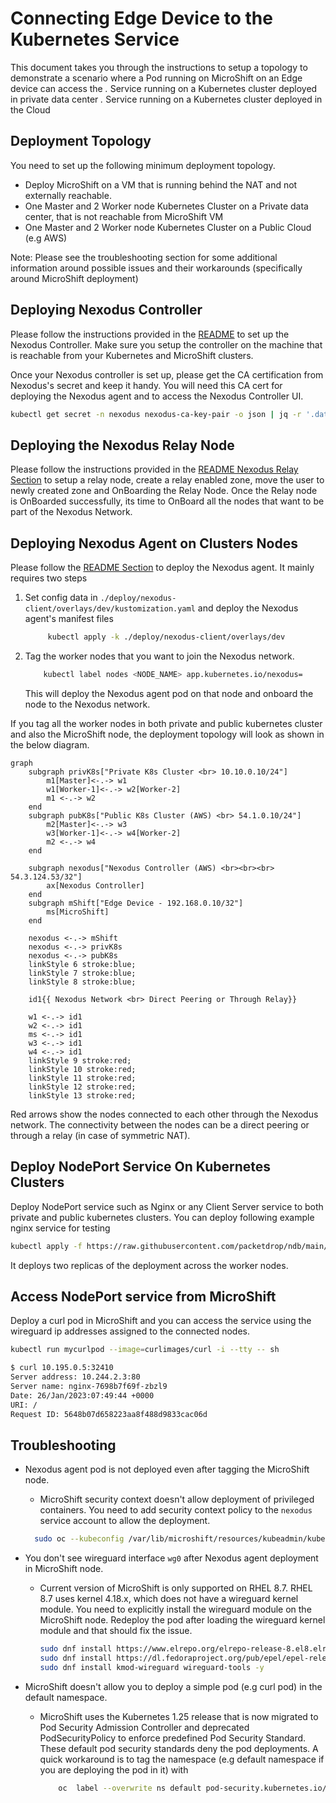 # Connecting Edge Device to the Kubernetes Service

This document takes you through the instructions to setup a topology to demonstrate a scenario where a Pod running on MicroShift on an Edge device can access the
*.* Service running on a Kubernetes cluster deployed in private data center
*.* Service running on a Kubernetes cluster deployed in the Cloud

## Deployment Topology

You need to set up the following minimum deployment topology.

* Deploy MicroShift on a VM that is running behind the NAT and not externally reachable.
* One Master and 2 Worker node Kubernetes Cluster on a Private data center, that is not reachable from MicroShift VM
* One Master and 2 Worker node Kubernetes Cluster on a Public Cloud (e.g AWS)

Note: Please see the troubleshooting section for some additional information around possible issues and their workarounds (specifically around MicroShift deployment)

## Deploying Nexodus Controller

Please follow the instructions provided in the [README](../README.md#deploying-the-nexodus-controller) to set up the Nexodus Controller. Make sure you setup the
controller on the machine that is reachable from your Kubernetes and MicroShift clusters.

Once your Nexodus controller is set up, please get the CA certification from Nexodus's secret and keep it handy. You will need this CA cert for deploying the Nexodus agent and to access the Nexodus Controller UI.

```sh
kubectl get secret -n nexodus nexodus-ca-key-pair -o json | jq -r '.data."ca.crt"'
```

## Deploying the Nexodus Relay Node

Please follow the instructions provided in the [README Nexodus Relay Section](../README.md#deploying-the-nexodus-relay) to setup a relay node, create a relay enabled zone, move the user to newly created zone and OnBoarding the Relay Node. Once the Relay node is OnBoarded successfully, its time to OnBoard all the nodes that want to be part of the Nexodus Network.

## Deploying Nexodus Agent on Clusters Nodes

Please follow the [README Section](../README.md#deploying-on-kubernetes-managed-node) to deploy the Nexodus agent. It mainly requires two steps

1. Set config data in `./deploy/nexodus-client/overlays/dev/kustomization.yaml` and deploy the Nexodus agent's manifest files

   ```sh
        kubectl apply -k ./deploy/nexodus-client/overlays/dev
    ```

2. Tag the worker nodes that you want to join the Nexodus network.

    ```sh
        kubectl label nodes <NODE_NAME> app.kubernetes.io/nexodus=
    ```

    This will deploy the Nexodus agent pod on that node and onboard the node to the Nexodus network.

If you tag all the worker nodes in both private and public kubernetes cluster and also the MicroShift node, the deployment topology will look as shown in the below diagram.

```mermaid
graph
    subgraph privK8s["Private K8s Cluster <br> 10.10.0.10/24"]
        m1[Master]<-.-> w1
        w1[Worker-1]<-.-> w2[Worker-2]
        m1 <-.-> w2
    end
    subgraph pubK8s["Public K8s Cluster (AWS) <br> 54.1.0.10/24"]
        m2[Master]<-.-> w3
        w3[Worker-1]<-.-> w4[Worker-2]
        m2 <-.-> w4
    end
        
    subgraph nexodus["Nexodus Controller (AWS) <br><br><br> 54.3.124.53/32"]
        ax[Nexodus Controller]
    end
    subgraph mShift["Edge Device - 192.168.0.10/32"]
        ms[MicroShift]
    end

    nexodus <-.-> mShift
    nexodus <-.-> privK8s 
    nexodus <-.-> pubK8s
    linkStyle 6 stroke:blue;
    linkStyle 7 stroke:blue;
    linkStyle 8 stroke:blue;

    id1{{ Nexodus Network <br> Direct Peering or Through Relay}}

    w1 <-.-> id1
    w2 <-.-> id1
    ms <-.-> id1 
    w3 <-.-> id1 
    w4 <-.-> id1 
    linkStyle 9 stroke:red;
    linkStyle 10 stroke:red;
    linkStyle 11 stroke:red;
    linkStyle 12 stroke:red;
    linkStyle 13 stroke:red;
```

Red arrows show the nodes connected to each other through the Nexodus network. The connectivity between the nodes can be a direct peering or through a relay (in case of symmetric NAT).

## Deploy NodePort Service On Kubernetes Clusters

Deploy NodePort service such as Nginx or any Client Server service to both private and public kubernetes clusters. You can deploy following example nginx service for testing

```sh
kubectl apply -f https://raw.githubusercontent.com/packetdrop/ndb/main/deployment/nginx-node-port.yaml
```

It deploys two replicas of the deployment across the worker nodes.

## Access NodePort service from MicroShift

Deploy a curl pod in MicroShift and you can access the service using the wireguard ip addresses assigned to the connected nodes.

```sh
kubectl run mycurlpod --image=curlimages/curl -i --tty -- sh

$ curl 10.195.0.5:32410
Server address: 10.244.2.3:80
Server name: nginx-7698b7f69f-zbzl9
Date: 26/Jan/2023:07:49:44 +0000
URI: /
Request ID: 5648b07d658223aa8f488d9833cac06d
```

## Troubleshooting

* Nexodus agent pod is not deployed even after tagging the MicroShift node.
  * MicroShift security context doesn't allow deployment of privileged containers. You need to add security context policy to the `nexodus` service account to allow the deployment.
  
  ```sh
    sudo oc --kubeconfig /var/lib/microshift/resources/kubeadmin/kubeconfig adm policy add-scc-to-user -z nexodus -n nexodus privileged
  ```

* You don't see wireguard interface `wg0` after Nexodus agent deployment in MicroShift node.
  * Current version of MicroShift is only supported on RHEL 8.7. RHEL 8.7 uses kernel 4.18.x, which does not have a wireguard kernel module. You need to explicitly install the wireguard module on the MicroShift node. Redeploy the pod after loading the wireguard kernel module and that should fix the issue.

    ```sh
    sudo dnf install https://www.elrepo.org/elrepo-release-8.el8.elrepo.noarch.rpm
    sudo dnf install https://dl.fedoraproject.org/pub/epel/epel-release-latest-8.noarch.rpm
    sudo dnf install kmod-wireguard wireguard-tools -y
    ```

* MicroShift doesn't allow you to deploy a simple pod (e.g curl pod) in the default namespace.
  * MicroShift uses the Kubernetes 1.25 release that is now migrated to Pod Security Admission Controller and deprecated PodSecurityPolicy to enforce predefined Pod Security Standard. These default pod security standards deny the pod deployments. A quick workaround is to tag the namespace (e.g default namespace if you are deploying the pod in it) with

    ```sh
        oc  label --overwrite ns default pod-security.kubernetes.io/enforce=privileged pod-security.kubernetes.io/enforce-version=v1.25
    ```
